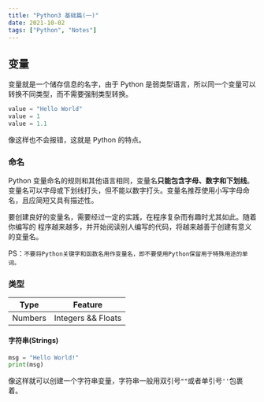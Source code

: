 ```yaml
---
title: "Python3 基础篇(一)"
date: 2021-10-02
tags: ["Python", "Notes"]
---
```


## 变量

变量就是一个储存信息的名字，由于 Python 是弱类型语言，所以同一个变量可以转换不同类型，而不需要强制类型转换。

```python
value = "Hello World"
value = 1
value = 1.1
```

像这样也不会报错，这就是 Python 的特点。

### 命名

Python 变量命名的规则和其他语言相同，变量名**只能包含字母、数字和下划线**。变量名可以字母或下划线打头，但不能以数字打头。变量名推荐使用小写字母命名，且应简短又具有描述性。

要创建良好的变量名，需要经过一定的实践，在程序复杂而有趣时尤其如此。随着你编写的
程序越来越多，并开始阅读别人编写的代码，将越来越善于创建有意义的变量名。

PS：`不要将Python关键字和函数名用作变量名，即不要使用Python保留用于特殊用途的单词。`

### 类型

| Type    | Feature            |
| ------- | ------------------ |
| Numbers | Integers && Floats |

#### 字符串(Strings)

```python
msg = "Hello World!"
print(msg)
```

像这样就可以创建一个字符串变量，字符串一般用双引号`""`或者单引号`''`包裹着。

